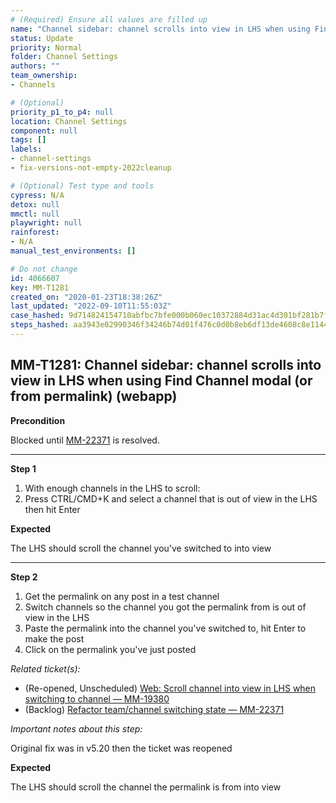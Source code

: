 ```yaml
---
# (Required) Ensure all values are filled up
name: "Channel sidebar: channel scrolls into view in LHS when using Find Channel modal (or from permalink) (webapp)"
status: Update
priority: Normal
folder: Channel Settings
authors: ""
team_ownership: 
- Channels

# (Optional)
priority_p1_to_p4: null
location: Channel Settings
component: null
tags: []
labels: 
- channel-settings
- fix-versions-not-empty-2022cleanup

# (Optional) Test type and tools
cypress: N/A
detox: null
mmctl: null
playwright: null
rainforest: 
- N/A
manual_test_environments: []

# Do not change
id: 4066607
key: MM-T1281
created_on: "2020-01-23T18:38:26Z"
last_updated: "2022-09-10T11:55:03Z"
case_hashed: 9d714824154710abfbc7bfe000b060ec10372884d31ac4d301bf281b7fd01c796fafb613f215b2079b94de61d18cae79
steps_hashed: aa3943e02990346f34246b74d01f476c0d0b8eb6df13de4608c8e11446a118dc84971ca853980caa131f182d30fb6097
---
```


<!-- (Auto-generated) Based on frontmatter's "key" and "name" -->

## MM-T1281: Channel sidebar: channel scrolls into view in LHS when using Find Channel modal (or from permalink) (webapp)

**Precondition**

Blocked until [MM-22371](https://mattermost.atlassian.net/browse/MM-22371) is resolved.

---

**Step 1**

1. With enough channels in the LHS to scroll:
2. Press CTRL/CMD+K and select a channel that is out of view in the LHS then hit Enter

**Expected**

The LHS should scroll the channel you've switched to into view

---

**Step 2**

1. Get the permalink on any post in a test channel
2. Switch channels so the channel you got the permalink from is out of view in the LHS
3. Paste the permalink into the channel you've switched to, hit Enter to make the post
4. Click on the permalink you've just posted

_Related ticket(s):_

- (Re-opened, Unscheduled) [Web: Scroll channel into view in LHS when switching to channel — MM-19380](https://mattermost.atlassian.net/browse/MM-19380)
- (Backlog) [Refactor team/channel switching state — MM-22371](https://mattermost.atlassian.net/browse/MM-22371)

_Important notes about this step:_

Original fix was in v5.20 then the ticket was reopened

**Expected**

The LHS should scroll the channel the permalink is from into view
